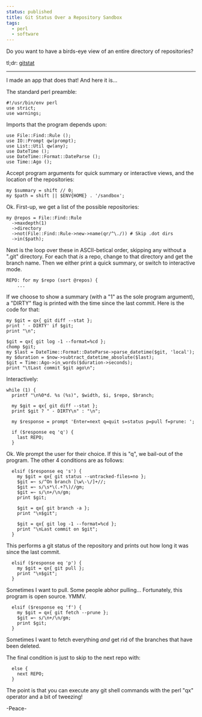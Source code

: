 ```yaml
---                                                                                                                                                                          
status: published
title: Git Status Over a Repository Sandbox
tags:
  - perl
  - software
---
```


Do you want to have a birds-eye view of an entire directory of repositories?

tl;dr: [gitstat](https://github.com/ology/Miscellaneous/blob/master/gitstat)

---

I made an app that does that!  And here it is...

The standard perl preamble:

    #!/usr/bin/env perl
    use strict;
    use warnings;

Imports that the program depends upon:

    use File::Find::Rule ();
    use IO::Prompt qw(prompt);
    use List::Util qw(any);
    use DateTime ();
    use DateTime::Format::DateParse ();
    use Time::Ago ();

Accept program arguments for quick summary or interactive views, and the location of the repositories:

    my $summary = shift // 0;
    my $path = shift || $ENV{HOME} . '/sandbox';

Ok. First-up, we get a list of the possible repositories:

    my @repos = File::Find::Rule
      ->maxdepth(1)
      ->directory
      ->not(File::Find::Rule->new->name(qr/^\./)) # Skip .dot dirs
      ->in($path);

Next is the loop over these in ASCII-betical order, skipping any without a ".git" directory.  For each that *is* a repo, change to that directory and get the branch name.  Then we either print a quick summary, or switch to interactive mode.

    REPO: for my $repo (sort @repos) {
        ...

If we choose to show a summary (with a "1" as the sole program argument), a "DIRTY" flag is printed with the time since the last commit.  Here is the code for that:

    my $git = qx{ git diff --stat };
    print ' - DIRTY' if $git;
    print "\n";

    $git = qx{ git log -1 --format=%cd };
    chomp $git;
    my $last = DateTime::Format::DateParse->parse_datetime($git, 'local');
    my $duration = $now->subtract_datetime_absolute($last);
    $git = Time::Ago->in_words($duration->seconds);
    print "\tLast commit $git ago\n";

Interactively:

    while (1) {
      printf "\n%0*d. %s (%s)", $width, $i, $repo, $branch;

      my $git = qx{ git diff --stat };
      print $git ? " - DIRTY\n" : "\n";

      my $response = prompt 'Enter=next q=quit s=status p=pull f=prune: ';

      if ($response eq 'q') {
        last REPO;
      }

Ok. We prompt the user for their choice. If this is "q", we bail-out of the program.  The other 4 conditions are as follows:

      elsif ($response eq 's') {
        my $git = qx{ git status --untracked-files=no };
        $git =~ s/^On branch [\w\-\/]+//;
        $git =~ s/\s*\(.+?\)//gm;
        $git =~ s/\n+/\n/gm;
        print $git;

        $git = qx{ git branch -a };
        print "\n$git";

        $git = qx{ git log -1 --format=%cd };
        print "\nLast commit on $git";
      }

This performs a git status of the repository and prints out how long it was since the last commit.

      elsif ($response eq 'p') {
        my $git = qx{ git pull };
        print "\n$git";
      }

Sometimes I want to pull.  Some people abhor pulling... Fortunately, this program is open source. YMMV.

      elsif ($response eq 'f') {
        my $git = qx{ git fetch --prune };
        $git =~ s/\n+/\n/gm;
        print $git;
      }

Sometimes I want to fetch everything *and* get rid of the branches that have been deleted.

The final condition is just to skip to the next repo with:

      else {
        next REPO;
      }

The point is that you can execute any git shell commands with the perl "qx" operator and a bit of tweezing!

-Peace-